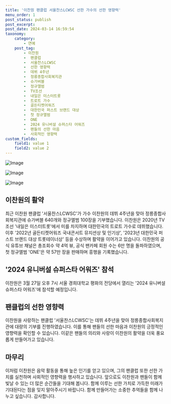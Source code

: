 ```yaml
---
title: '이찬원 팬클럽 서울찬스LCWSC 선한 가수의 선한 영향력'
menu_order: 1
post_status: publish
post_excerpt: 
post_date: 2024-03-14 16:59:54
taxonomy:
    category:
        - 연예
    post_tag:
        - 이찬원
        -  팬클럽
        -  서울찬스LCWSC
        -  선한 영향력
        -  데뷔 4주년
        -  정릉종합사회복지관
        -  슈가버블
        -  정규앨범
        -  TV조선
        -  내일은 미스터트롯
        -  트로트 가수
        -  골든티켓어워즈
        -  대한민국 퍼스트 브랜드 대상
        -  첫 정규앨범
        -  ONE
        -  2024 유니버설 슈퍼스타 어워즈
        -  팬들의 선한 마음
        -  사회적인 영향력
custom_fields:
    field1: value 1
    field2: value 2
---
```


![Image](https://mimgnews.pstatic.net/image/311/2024/03/14/0001701892_001_20240314070101303.jpg?type=w540)

![Image](https://ssl.pstatic.net/mimgnews/image/311/2024/03/14/0001701892_002_20240314070101366.jpg?type=w540)

![Image](https://mimgnews.pstatic.net/image/311/2024/03/14/0001701892_003_20240314070101424.jpg?type=w540)

## 이찬원의 활약
최근 이찬원 팬클럽 '서울찬스LCWSC'가 가수 이찬원의 데뷔 4주년을 맞아 정릉종합사회복지관에 슈가버블 640개와 정규앨범 100장을 기부했습니다. 이찬원은 2020년 TV조선 '내일은 미스터트롯'에서 미를 차지하며 대한민국의 트로트 가수로 데뷔했습니다. 이후 '2022년 골든티켓어워즈 국내콘서트 뮤지션상 및 인기상', '2023년 대한민국 퍼스트 브랜드 대상 트롯테이너상' 등을 수상하며 활약을 이어가고 있습니다.
이찬원의 공식 유튜브 채널은 총조회수 약 4억 뷰, 공식 팬카페 회원 수는 6만 명을 돌파하였으며, 첫 정규앨범 'ONE'은 약 57만 장을 판매하며 흥행을 기록했습니다.
## '2024 유니버설 슈퍼스타 어워즈' 참석
이찬원은 3월 27일 오후 7시 서울 경희대학교 평화의 전당에서 열리는 '2024 유니버설 슈퍼스타 어워즈'에 참석할 예정입니다.
## 팬클럽의 선한 영향력
이찬원을 사랑하는 팬클럽 '서울찬스LCWSC'는 데뷔 4주년을 맞아 정릉종합사회복지관에 대량의 기부를 진행하였습니다. 이를 통해 팬들의 선한 마음과 이찬원의 긍정적인 영향력을 확인할 수 있습니다. 이같은 팬들의 의리와 사랑이 이찬원의 활약을 더욱 풍요롭게 만들어가고 있습니다.
## 마무리
이처럼 이찬원은 음악 활동을 통해 높은 인기를 얻고 있으며, 그의 팬클럽 또한 선한 가치를 실천하며 사회적인 영향력을 행사하고 있습니다. 앞으로도 이찬원과 팬들이 함께 빛날 수 있는 더 많은 순간들을 기대해 봅니다. 함께 이루는 선한 가치로 가득한 미래가 기대된다는 점을 잊지 말아주시기 바랍니다. 함께 만들어가는 소중한 추억들을 함께 나누고 싶습니다. 감사합니다.
